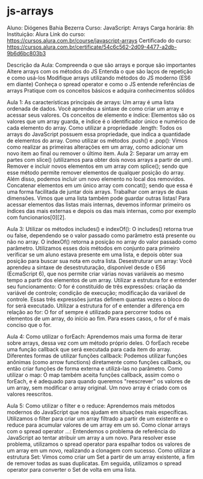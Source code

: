 # js-arrays

Aluno: Diógenes Bahia Bezerra
Curso: JavaScript: Arrays
Carga horária: 8h
Instituição: Alura
Link do curso: https://cursos.alura.com.br/course/javascript-arrays
Certificado do curso: https://cursos.alura.com.br/certificate/54c6c562-2d09-4477-a2db-9b6d6bc803b3

Descrição da Aula:
    Compreenda o que são arrays e porque são importantes
    Altere arrays com os métodos do JS
    Entenda o que são laços de repetição e como usá-los
    Modifique arrays utilizando métodos do JS moderno (ES6 em diante)
    Conheça o spread operator e como o JS entende referências de arrays
    Pratique com os conceitos básicos e adquira conhecimentos sólidos

Aula 1:
    As características principais de arrays:
        Um array é uma lista ordenada de dados. Você aprendeu a sintaxe de como criar um array e acessar seus valores.
    Os conceitos de elemento e índice:
        Elementos são os valores que um array guarda, e índice é o identificador único e numérico de cada elemento do array.
    Como utilizar a propriedade .length:
        Todos os arrays do JavaScript possuem essa propriedade, que indica a quantidade de elementos do array.
    Como utilizar os métodos .push() e .pop():
        Vimos como realizar as primeiras alterações em um array, como adicionar um novo item ao final ou remover o último item.
Aula 2:
    Separar um array em partes com slice() (utilizamos para obter dois novos arrays a partir de um).
    Remover e incluir novos elementos em um array com splice(); sendo que esse método permite remover elementos de qualquer posição do array. Além disso, podemos incluir um novo elemento no local dos removidos.
    Concatenar elementos em um único array com concat(); sendo que essa é uma forma facilitada de juntar dois arrays.
    Trabalhar com arrays de duas dimensões. Vimos que uma lista também pode guardar outras listas! Para acessar elementos das listas mais internas, devemos informar primeiro os índices das mais externas e depois os das mais internas, como por exemplo com funcionarios[0][2].

Aula 3:
    Utilizar os métodos includes() e indexOf():
        O includes() retorna true ou false, dependendo se o valor passado como parâmetro está presente ou não no array. O indexOf() retorna a posição no array do valor passado como parâmetro. Utilizamos esses dois métodos em conjunto para primeiro verificar se um aluno estava presente em uma lista, e depois obter sua posição para buscar sua nota em outra lista.
    Desestruturar um array:
        Você aprendeu a sintaxe de desestruturação, disponível desde o ES6 (EcmaScript 6), que nos permite criar várias novas variáveis ao mesmo tempo a partir dos elementos de um array.
    Utilizar a estrutura for e entender seu funcionamento:
        O for é constituído de três expressões: criação da variável de controle; condição de execução; modificação da variável de controle. Essas três expressões juntas definem quantas vezes o bloco do for será executado.
    Utilizar a estrutura for of e entender a diferença em relação ao for:
        O for of sempre é utilizado para percorrer todos os elementos de um array, do início ao fim. Para esses casos, o for of é mais conciso que o for.

Aula 4:
    Como utilizar o forEach:
        Aprendemos mais uma forma de iterar sobre arrays, dessa vez com um método próprio deles. O forEach recebe uma função callback que será executada para cada item do array.
    Diferentes formas de utilizar funções callback:
        Podemos utilizar funções anônimas (como arrow functions) diretamente como funções callback, ou então criar funções de forma externa e utilizá-las no parâmetro.
    Como utilizar o map:
        O map também aceita funções callback, assim como o forEach, e é adequado para quando queremos "reescrever" os valores de um array, sem modificar o array original. Um novo array é criado com os valores reescritos.


Aula 5:
    Como utilizar o filter e o reduce:
        Aprendemos mais métodos modernos do JavaScript que nos ajudam em situações mais específicas. Utilizamos o filter para criar um array filtrado a partir de um existente e o reduce para acumular valores de um array em um só.
    Como clonar arrays com o spread operator ...:
        Entendemos o problema de referência do JavaScript ao tentar atribuir um array a um novo. Para resolver esse problema, utilizamos o spread operator para espalhar todos os valores de um array em um novo, realizando a clonagem com sucesso.
    Como utilizar a estrutura Set:
        Vimos como criar um Set a partir de um array existente, a fim de remover todas as suas duplicatas. Em seguida, utilizamos o spread operator para converter o Set de volta em uma lista.
